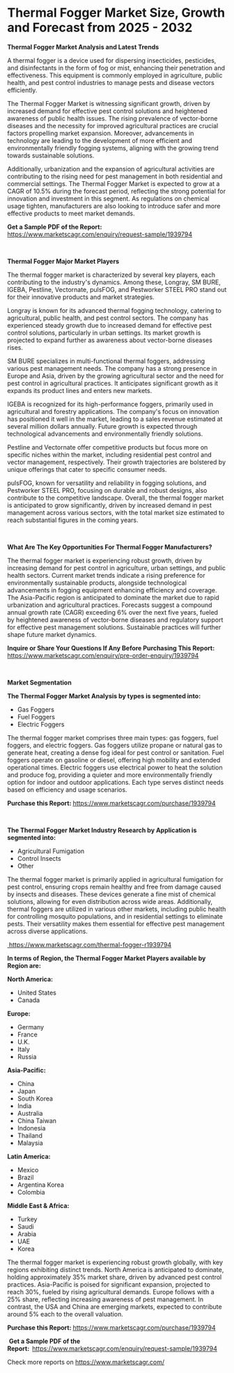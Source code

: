 <p><h1>Thermal Fogger Market Size, Growth and Forecast from 2025 - 2032</h1></p><p><strong>Thermal Fogger Market Analysis and Latest Trends</strong></p>
<p><p>A thermal fogger is a device used for dispersing insecticides, pesticides, and disinfectants in the form of fog or mist, enhancing their penetration and effectiveness. This equipment is commonly employed in agriculture, public health, and pest control industries to manage pests and disease vectors efficiently.</p><p>The Thermal Fogger Market is witnessing significant growth, driven by increased demand for effective pest control solutions and heightened awareness of public health issues. The rising prevalence of vector-borne diseases and the necessity for improved agricultural practices are crucial factors propelling market expansion. Moreover, advancements in technology are leading to the development of more efficient and environmentally friendly fogging systems, aligning with the growing trend towards sustainable solutions.</p><p>Additionally, urbanization and the expansion of agricultural activities are contributing to the rising need for pest management in both residential and commercial settings. The Thermal Fogger Market is expected to grow at a CAGR of 10.5% during the forecast period, reflecting the strong potential for innovation and investment in this segment. As regulations on chemical usage tighten, manufacturers are also looking to introduce safer and more effective products to meet market demands.</p></p>
<p><strong>Get a Sample PDF of the Report:&nbsp;</strong> <a href="https://www.marketscagr.com/enquiry/request-sample/1939794?utm_campaign=3448&utm_medium=2&utm_source=Github&utm_content=ia&utm_term=10042025&utm_id=thermal-fogger">https://www.marketscagr.com/enquiry/request-sample/1939794</a></p>
<p>&nbsp;</p>
<p><strong>Thermal Fogger Major Market Players</strong></p>
<p><p>The thermal fogger market is characterized by several key players, each contributing to the industry's dynamics. Among these, Longray, SM BURE, IGEBA, Pestline, Vectornate, pulsFOG, and Pestworker STEEL PRO stand out for their innovative products and market strategies.</p><p>Longray is known for its advanced thermal fogging technology, catering to agricultural, public health, and pest control sectors. The company has experienced steady growth due to increased demand for effective pest control solutions, particularly in urban settings. Its market growth is projected to expand further as awareness about vector-borne diseases rises.</p><p>SM BURE specializes in multi-functional thermal foggers, addressing various pest management needs. The company has a strong presence in Europe and Asia, driven by the growing agricultural sector and the need for pest control in agricultural practices. It anticipates significant growth as it expands its product lines and enters new markets.</p><p>IGEBA is recognized for its high-performance foggers, primarily used in agricultural and forestry applications. The company's focus on innovation has positioned it well in the market, leading to a sales revenue estimated at several million dollars annually. Future growth is expected through technological advancements and environmentally friendly solutions.</p><p>Pestline and Vectornate offer competitive products but focus more on specific niches within the market, including residential pest control and vector management, respectively. Their growth trajectories are bolstered by unique offerings that cater to specific consumer needs.</p><p>pulsFOG, known for versatility and reliability in fogging solutions, and Pestworker STEEL PRO, focusing on durable and robust designs, also contribute to the competitive landscape. Overall, the thermal fogger market is anticipated to grow significantly, driven by increased demand in pest management across various sectors, with the total market size estimated to reach substantial figures in the coming years.</p></p>
<p>&nbsp;</p>
<p><strong>What Are The Key Opportunities For Thermal Fogger Manufacturers?</strong></p>
<p><p>The thermal fogger market is experiencing robust growth, driven by increasing demand for pest control in agriculture, urban settings, and public health sectors. Current market trends indicate a rising preference for environmentally sustainable products, alongside technological advancements in fogging equipment enhancing efficiency and coverage. The Asia-Pacific region is anticipated to dominate the market due to rapid urbanization and agricultural practices. Forecasts suggest a compound annual growth rate (CAGR) exceeding 6% over the next five years, fueled by heightened awareness of vector-borne diseases and regulatory support for effective pest management solutions. Sustainable practices will further shape future market dynamics.</p></p>
<p><strong>Inquire or Share Your Questions If Any Before Purchasing This Report:</strong> <a href="https://www.marketscagr.com/enquiry/pre-order-enquiry/1939794?utm_campaign=3448&utm_medium=2&utm_source=Github&utm_content=ia&utm_term=10042025&utm_id=thermal-fogger">https://www.marketscagr.com/enquiry/pre-order-enquiry/1939794</a></p>
<p>&nbsp;</p>
<p><strong>Market Segmentation</strong></p>
<p><strong>The Thermal Fogger Market Analysis by types is segmented into:</strong></p>
<p><ul><li>Gas Foggers</li><li>Fuel Foggers</li><li>Electric Foggers</li></ul></p>
<p><p>The thermal fogger market comprises three main types: gas foggers, fuel foggers, and electric foggers. Gas foggers utilize propane or natural gas to generate heat, creating a dense fog ideal for pest control or sanitation. Fuel foggers operate on gasoline or diesel, offering high mobility and extended operational times. Electric foggers use electrical power to heat the solution and produce fog, providing a quieter and more environmentally friendly option for indoor and outdoor applications. Each type serves distinct needs based on efficiency and usage scenarios.</p></p>
<p><strong>Purchase this Report:&nbsp;</strong><a href="https://www.marketscagr.com/purchase/1939794?utm_campaign=3448&utm_medium=2&utm_source=Github&utm_content=ia&utm_term=10042025&utm_id=thermal-fogger">https://www.marketscagr.com/purchase/1939794</a></p>
<p>&nbsp;</p>
<p><strong>The Thermal Fogger Market Industry Research by Application is segmented into:</strong></p>
<p><ul><li>Agricultural Fumigation</li><li>Control Insects</li><li>Other</li></ul></p>
<p><p>The thermal fogger market is primarily applied in agricultural fumigation for pest control, ensuring crops remain healthy and free from damage caused by insects and diseases. These devices generate a fine mist of chemical solutions, allowing for even distribution across wide areas. Additionally, thermal foggers are utilized in various other markets, including public health for controlling mosquito populations, and in residential settings to eliminate pests. Their versatility makes them essential for effective pest management across diverse applications.</p></p>
<p><a href="https://www.marketscagr.com/thermal-fogger-r1939794?utm_campaign=3448&utm_medium=2&utm_source=Github&utm_content=ia&utm_term=10042025&utm_id=thermal-fogger">&nbsp;https://www.marketscagr.com/thermal-fogger-r1939794</a></p>
<p><strong>In terms of Region, the Thermal Fogger Market Players available by Region are:</strong></p>
<p>
    <p> <strong> North America: </strong>
        <ul>
            <li>United States</li>
            <li>Canada</li>
        </ul>
        </p> 
    <p> <strong> Europe: </strong>
        <ul>
            <li>Germany</li>
            <li>France</li>
            <li>U.K.</li>
            <li>Italy</li>
            <li>Russia</li>
        </ul>
        </p> 
    <p> <strong> Asia-Pacific: </strong>
        <ul>
            <li>China</li>
            <li>Japan</li>
            <li>South Korea</li>
            <li>India</li>
            <li>Australia</li>
            <li>China Taiwan</li>
            <li>Indonesia</li>
            <li>Thailand</li>
            <li>Malaysia</li>
        </ul>
        </p> 
    <p> <strong> Latin America: </strong>
        <ul>
            <li>Mexico</li>
            <li>Brazil</li>
            <li>Argentina Korea</li>
            <li>Colombia</li>
        </ul>
        </p> 
    <p> <strong> Middle East & Africa: </strong>
        <ul>
            <li>Turkey</li>
            <li>Saudi</li>
            <li>Arabia</li>
            <li>UAE</li>
            <li>Korea</li>
        </ul>
    </p>
    </p>
<p><p>The thermal fogger market is experiencing robust growth globally, with key regions exhibiting distinct trends. North America is anticipated to dominate, holding approximately 35% market share, driven by advanced pest control practices. Asia-Pacific is poised for significant expansion, projected to reach 30%, fueled by rising agricultural demands. Europe follows with a 25% share, reflecting increasing awareness of pest management. In contrast, the USA and China are emerging markets, expected to contribute around 5% each to the overall valuation.</p></p>
<p><strong>Purchase this Report: </strong><a href="https://www.marketscagr.com/purchase/1939794?utm_campaign=3448&utm_medium=2&utm_source=Github&utm_content=ia&utm_term=10042025&utm_id=thermal-fogger">https://www.marketscagr.com/purchase/1939794</a></p>
<p>&nbsp;<strong>Get a Sample PDF of the Report:&nbsp;&nbsp;</strong><a href="https://www.marketscagr.com/enquiry/request-sample/1939794?utm_campaign=3448&utm_medium=2&utm_source=Github&utm_content=ia&utm_term=10042025&utm_id=thermal-fogger">https://www.marketscagr.com/enquiry/request-sample/1939794</a></p>
<p><strong></strong></p>
<p>Check more reports on <a href="https://www.marketscagr.com/?utm_campaign=3448&utm_medium=2&utm_source=Github&utm_content=ia&utm_term=10042025&utm_id=thermal-fogger">https://www.marketscagr.com/</a></p>